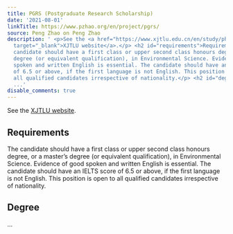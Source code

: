 ```yaml
---
title: PGRS (Postgraduate Research Scholarship)
date: '2021-08-01'
linkTitle: https://www.pzhao.org/en/project/pgrs/
source: Peng Zhao on Peng Zhao
description: ' <p>See the <a href="https://www.xjtlu.edu.cn/en/study/phd/health-and-environmental-sciences"
  target="_blank">XJTLU website</a>.</p> <h2 id="requirements">Requirements</h2> <p>The
  candidate should have a first class or upper second class honours degree, or a master’s
  degree (or equivalent qualification), in Environmental Science. Evidence of good
  spoken and written English is essential. The candidate should have an IELTS score
  of 6.5 or above, if the first language is not English. This position is open to
  all qualified candidates irrespective of nationality.</p> <h2 id="degree">Degree</h2>
  ...'
disable_comments: true
---
```

 <p>See the <a href="https://www.xjtlu.edu.cn/en/study/phd/health-and-environmental-sciences" target="_blank">XJTLU website</a>.</p> <h2 id="requirements">Requirements</h2> <p>The candidate should have a first class or upper second class honours degree, or a master’s degree (or equivalent qualification), in Environmental Science. Evidence of good spoken and written English is essential. The candidate should have an IELTS score of 6.5 or above, if the first language is not English. This position is open to all qualified candidates irrespective of nationality.</p> <h2 id="degree">Degree</h2> ...